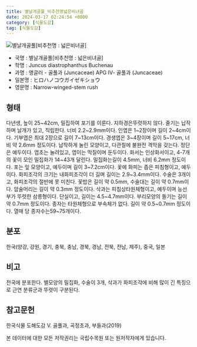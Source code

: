 ```yaml
---
title: 별날개골풀_비추천명넓은비녀골
date: 2024-03-17 02:24:54 +0800
category: [식물도감]
tag: [식물도감]
---
```




![별날개골풀[비추천명 : 넓은비녀골]](/fileUpload/plants/basic/Juncaceae/Juncus/5895/5895_1_th2.jpg)
- 국명 : 별날개골풀[비추천명 : 넓은비녀골]
- 학명 : Juncus diastrophanthus Buchenau
- 과명 : 앵글러 - 골풀과 (Juncaceae) APG Ⅳ- 골풀과 (Juncaceae)
- 일본명 : ヒロハノコウガイゼキショウ
- 영문명 : Narrow-winged-stem rush


## 형태
다년생, 높이 25~42cm, 밀집하여 포기를 이룬다. 지하경은뚜렷하지 않다. 줄기는 납작하며 날개가 있고, 직립한다. 너비 2.2~2.9mm이다. 인엽은 1~2장이며 길이 2~4cm이다. 기부엽은 최대 2장으로 길이 7~13cm이다. 경생엽은 3~4장이며 길이 5~17cm, 너비 약 2.6mm 정도이다. 납작하게 눌린 모양이고, 다관질에 불완전 격막을 갖는다. 정단은 예두이다. 엽초는 눌려있고, 엽이는 막질이며 둔두이다. 화서는 인상화서이고, 4-7개의 꽃이 모인 밀집화가 14~43개 달린다. 밀집화는길이 4.5mm, 너비 6.2mm 정도이다. 포는 잎 모양이고, 예두이며 길이 3~7.2cm이다. 꽃에 화피는 좁은 피침형이고, 예두이다. 화피조각의 크기는 내화피조각이 더 길며 길이는 2.9~3.4mm이다. 수술은 3개이고, 화피조각의 절반에 못 미친다. 꽃밥은 길이 약 0.5mm, 수술대는 길이 약 0.7mm이다. 암술머리는 길이 약 0.3mm 정도이다. 삭과는 피침상타원체형이고, 예두이며 능선부가 뚜렷한 삼릉형이다. 단실이고, 길이는 4.5~4.7mm이다. 부리모양의 돌기는 길이 약 0.7mm 정도이다. 종자는 타원체형으로 부속체가 없다. 길이 약 0.5~0.7mm 정도이다. 열매 당 종자수는59~75개이다.
## 분포
한국(양강, 강원, 경기, 충북, 충남, 경북, 경남, 전북, 전남, 제주), 중국, 일본
## 비고
전국에 분포한다. 별모양의 밀집화, 수술이 3개, 삭과가 화피조각에 비해 많이 긴 특징으로 근연 분류군과 뚜렷이 구분된다.
## 참고문헌
한국식물 도해도감 Ⅴ. 골풀과, 곡정초과, 부들과(2019)






본 데이터에 대한 모든 저작권리는 국립수목원 또는 원저작자에게 있습니다.
